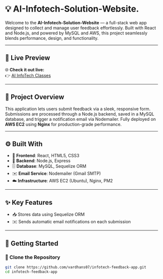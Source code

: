 # 💡 AI-Infotech-Solution-Website.

Welcome to the **AI-Infotech-Solution-Website** — a full-stack web app designed to collect and manage user feedback effortlessly. Built with React and Node.js, and powered by MySQL and AWS, this project seamlessly blends performance, design, and functionality.

---

## 🔗 Live Preview

🌐 **Check it out live:**  
👉 [AI InfoTech Classes](https://aiinfotechclasess.netlify.app/)

---

## 🚧 Project Overview

This application lets users submit feedback via a sleek, responsive form. Submissions are processed through a Node.js backend, saved in a MySQL database, and trigger a notification email via Nodemailer. Fully deployed on **AWS EC2** using **Nginx** for production-grade performance.

---

## ⚙️ Built With

- 🎨 **Frontend**: React, HTML5, CSS3
- 🧠 **Backend**: Node.js, Express
- 🗄️ **Database**: MySQL, Sequelize ORM
- ✉️ **Email Service**: Nodemailer (Gmail SMTP)
- ☁️ **Infrastructure**: AWS EC2 (Ubuntu), Nginx, PM2

---

## ✨ Key Features

- 📥 Stores data using Sequelize ORM
- ✉️ Sends automatic email notifications on each submission


---

## 🚀 Getting Started

### 🔁 Clone the Repository

```bash
git clone https://github.com/vardhans07/infotech-feedback-app.git
cd infotech-feedback-app
